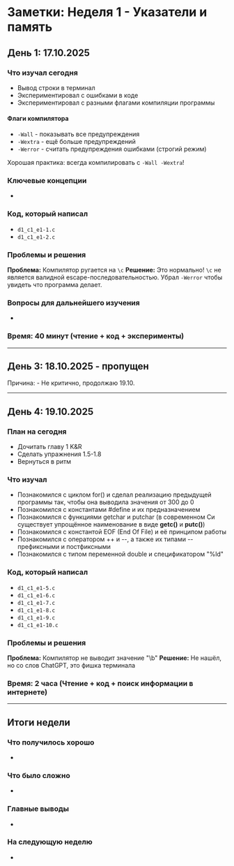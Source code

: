 # Заметки: Неделя 1 - Указатели и память

## День 1: 17.10.2025

### Что изучал сегодня
- Вывод строки в терминал
- Экспериментировал с ошибками в коде
- Экспериментировал с разными флагами компиляции программы

#### Флаги компилятора
- `-Wall` - показывать все предупреждения
- `-Wextra` - ещё больше предупреждений
- `-Werror` - считать предупреждения ошибками (строгий режим)

Хорошая практика: всегда компилировать с `-Wall -Wextra`!

### Ключевые концепции
- 

### Код, который написал
- `d1_c1_e1-1.c`
- `d1_c1_e1-2.c`

### Проблемы и решения
**Проблема:** Компилятор ругается на `\c`
**Решение:** Это нормально! `\c` не является валидной escape-последовательностью.
Убрал `-Werror` чтобы увидеть что программа делает.

### Вопросы для дальнейшего изучения
- 

### Время: 40 минут (чтение + код + эксперименты)

---

## День 3: 18.10.2025 - пропущен

Причина: -
Не критично, продолжаю 19.10.

---

## День 4: 19.10.2025

### План на сегодня
- Дочитать главу 1 K&R
- Сделать упражнения 1.5-1.8
- Вернуться в ритм

### Что изучал
- Познакомился с циклом for() и сделал реализацию предыдущей программы так, чтобы она выводила значения от 300 до 0
- Познакомился с константами #define и их предназначением
- Познакомился с функциями getchar и putchar (в современном Си существует упрощённое наименование в виде **getc()** и **putc()**)
- Познакомился с константой EOF (End Of File) и её принципом работы
- Познакомился с оператором ++ и --, а также их типами -- префиксными и постфиксными
- Познакомился с типом переменной double и спецификатором "%ld"

### Код, который написал
- `d1_c1_e1-5.c`
- `d1_c1_e1-6.c`
- `d1_c1_e1-7.c`
- `d1_c1_e1-8.c`
- `d1_c1_e1-9.c`
- `d1_c1_e1-10.c`

### Проблемы и решения
**Проблема:** Компилятор не выводит значение "\b"
**Решение:** Не нашёл, но со слов ChatGPT, это фишка терминала


### Время: 2 часа (Чтение + код + поиск информации в интернете)

---

## Итоги недели

### Что получилось хорошо
- 

### Что было сложно
- 

### Главные выводы
- 

### На следующую неделю
-